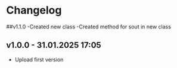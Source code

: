 # Changelog 


##v1.1.0
-Created new class
-Created method for sout in new class


## v1.0.0 - 31.01.2025  17:05
- Upload first version
